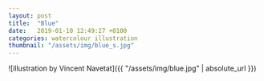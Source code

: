 ```yaml
---
layout: post
title:  "Blue"
date:   2019-01-10 12:49:27 +0100
categories: watercolour illustration
thumbnail: "/assets/img/blue_s.jpg"
---
```

![illustration by Vincent Navetat]({{ "/assets/img/blue.jpg" | absolute_url }})
